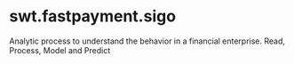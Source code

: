 # swt.fastpayment.sigo
Analytic process to understand the behavior in a financial enterprise. Read, Process, Model and Predict
